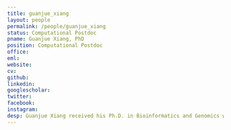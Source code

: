 ```yaml
---
title: guanjue_xiang
layout: people
permalink: /people/guanjue_xiang
status: Computational Postdoc
pname: Guanjue Xiang, PhD
position: Computational Postdoc
office:
eml:
website:
cv:
github:
linkedin:
googlescholar:
twitter:
facebook:
instagram:
desp: Guanjue Xiang received his Ph.D. in Bioinformatics and Genomics with an Applied Statistics minor from Pennsylvania State University in 2020. He is now a post-doctoral research fellow in Dr. Shirley Liu’s laboratory at Dana-Farber Cancer Institute. His current research focus is developing computational and statistical methods to integrate and model the different epigenomic information in cancer systems.
---
```

